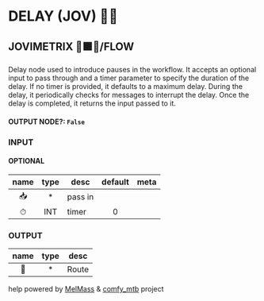 # DELAY (JOV) ✋🏽

## JOVIMETRIX 🔺🟩🔵/FLOW

Delay node used to introduce pauses in the workflow. It accepts an optional input to pass through and a timer parameter to specify the duration of the delay. If no timer is provided, it defaults to a maximum delay. During the delay, it periodically checks for messages to interrupt the delay. Once the delay is completed, it returns the input passed to it.

#### OUTPUT NODE?: `False`

### INPUT

#### OPTIONAL

name | type | desc | default | meta
:---:|:---:|---|:---:|---
📥 | * | pass in |  | 
⏱ | INT | timer | 0 | 

### OUTPUT

name | type | desc
:---:|:---:|---
🚌 | * | Route 

help powered by [MelMass](https://github.com/melMass) & [comfy_mtb](https://github.com/melMass/comfy_mtb) project